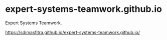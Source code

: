 # expert-systems-teamwork.github.io
Expert Systems Teamwork.

https://sdimasfitra.github.io/expert-systems-teamwork.github.io/
